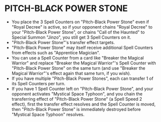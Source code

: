 
# PITCH-BLACK POWER STONE

*   You place the 3 Spell Counters on "Pitch-Black Power Stone" even if "Royal Decree" is active, so if your opponent chains "Royal Decree" to your "Pitch-Black Power Stone", or chains "Call of the Haunted" to Special Summon "Jinzo", you still get 3 Spell Counters on it.
*   "Pitch-Black Power Stone"'s transfer effect targets.
*   "Pitch-Black Power Stone" may itself receive additional Spell Counters from effects such as "Apprentice Magician".
*   You can use a Spell Counter from a card like "Breaker the Magical Warrior" and replace "Breaker the Magical Warrior"'s Spell Counter with "Pitch-Black Power Stone" on the same turn (and use "Breaker the Magical Warrior"'s effect again that same turn, if you wish).
*   If you have multiple "Pitch-Black Power Stones", each can transfer 1 of its Spell Counters per turn.
*   If you have 1 Spell Counter left on "Pitch-Black Power Stone", and your opponent activates "Mystical Space Typhoon", and you chain the transferring effect of "Pitch-Black Power Stone" (a Spell Speed 2 effect), first the transfer effect resolves and the Spell Counter is moved, then "Pitch-Black Power Stone" is immediately destroyed before "Mystical Space Typhoon" resolves.

  